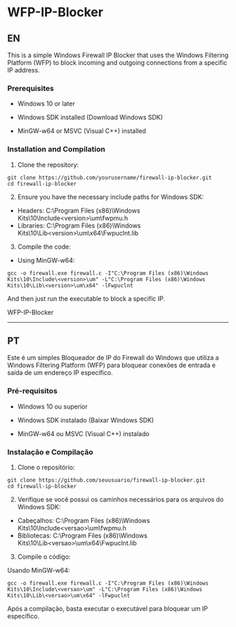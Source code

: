 # WFP-IP-Blocker
## EN
This is a simple Windows Firewall IP Blocker that uses the Windows Filtering Platform (WFP) to block incoming and outgoing connections from a specific IP address. 

### Prerequisites
* Windows 10 or later

* Windows SDK installed (Download Windows SDK)

* MinGW-w64 or MSVC (Visual C++) installed

### Installation and Compilation

1. Clone the repository:
```
git clone https://github.com/yourusername/firewall-ip-blocker.git
cd firewall-ip-blocker
```

2. Ensure you have the necessary include paths for Windows SDK:

* Headers: C:\Program Files (x86)\Windows Kits\10\Include\<version>\um\fwpmu.h
* Libraries: C:\Program Files (x86)\Windows Kits\10\Lib\<version>\um\x64\Fwpuclnt.lib

3. Compile the code:

* Using MinGW-w64:
```
gcc -o firewall.exe firewall.c -I"C:\Program Files (x86)\Windows Kits\10\Include\<version>\um" -L"C:\Program Files (x86)\Windows Kits\10\Lib\<version>\um\x64" -lFwpuclnt
```
And then just run the executable to block a specific IP.



WFP-IP-Blocker

--------------------------------------------------------------------------
## PT

Este é um simples Bloqueador de IP do Firewall do Windows que utiliza a Windows Filtering Platform (WFP) para bloquear conexões de entrada e saída de um endereço IP específico.

### Pré-requisitos

* Windows 10 ou superior

* Windows SDK instalado (Baixar Windows SDK)

* MinGW-w64 ou MSVC (Visual C++) instalado

### Instalação e Compilação

1. Clone o repositório:
```
git clone https://github.com/seuusuario/firewall-ip-blocker.git
cd firewall-ip-blocker
```
2. Verifique se você possui os caminhos necessários para os arquivos do Windows SDK:

* Cabeçalhos: C:\Program Files (x86)\Windows Kits\10\Include\<versao>\um\fwpmu.h
* Bibliotecas: C:\Program Files (x86)\Windows Kits\10\Lib\<versao>\um\x64\Fwpuclnt.lib

3. Compile o código:

Usando MinGW-w64:
```
gcc -o firewall.exe firewall.c -I"C:\Program Files (x86)\Windows Kits\10\Include\<versao>\um" -L"C:\Program Files (x86)\Windows Kits\10\Lib\<versao>\um\x64" -lFwpuclnt
```
Após a compilação, basta executar o executável para bloquear um IP específico.



